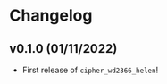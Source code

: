 # Changelog

<!--next-version-placeholder-->

## v0.1.0 (01/11/2022)

- First release of `cipher_wd2366_helen`!